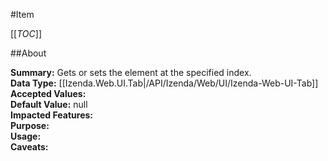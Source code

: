#Item

[[_TOC_]]

##About

**Summary:**  Gets or sets the element at the specified index.   
**Data Type:** [[Izenda.Web.UI.Tab|/API/Izenda/Web/UI/Izenda-Web-UI-Tab]]  
**Accepted Values:**   
**Default Value:** null  
**Impacted Features:**   
**Purpose:**   
**Usage:**   
**Caveats:**   


